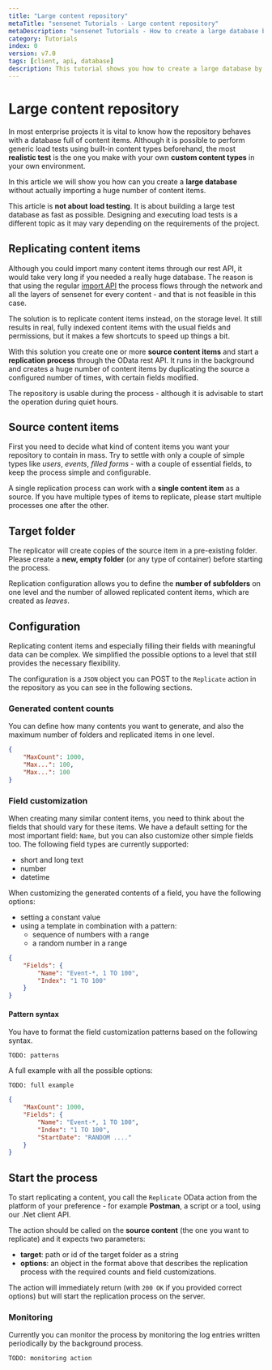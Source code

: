 ```yaml
---
title: "Large content repository"
metaTitle: "sensenet Tutorials - Large content repository"
metaDescription: "sensenet Tutorials - How to create a large database by replicating content items"
category: Tutorials
index: 0
version: v7.0
tags: [client, api, database]
description: This tutorial shows you how to create a large database by replicating content items.
---
```


# Large content repository
In most enterprise projects it is vital to know how the repository behaves with a database full of content items. Although it is possible to perform generic load tests using built-in content types beforehand, the most **realistic test** is the one you make with your own **custom content types** in your own environment.

In this article we will show you how can you create a **large database** without actually importing a huge number of content items.

<note severity="info">This article is <strong>not about load testing</strong>. It is about building a large test database as fast as possible. Designing and executing load tests is a different topic as it may vary depending on the requirements of the project.</note>

## Replicating content items
Although you could import many content items through our rest API, it would take very long if you needed a really huge database. The reason is that using the regular [import API](/tutorials/content/import-export) the process flows through the network and all the layers of sensenet for every content - and that is not feasible in this case.

The solution is to replicate content items instead, on the storage level. It still results in real, fully indexed content items with the usual fields and permissions, but it makes a few shortcuts to speed up things a bit.

With this solution you create one or more **source content items** and start a **replication process** through the OData rest API. It runs in the background and creates a huge number of content items by duplicating the source a configured number of times, with certain fields modified.

<note severity="info">The repository is usable during the process - although it is advisable to start the operation during quiet hours.</note>

## Source content items
First you need to decide what kind of content items you want your repository to contain in mass. Try to settle with only a couple of simple types like _users_, _events_, _filled forms_ - with a couple of essential fields, to keep the process simple and configurable.

A single replication process can work with a **single content item** as a source. If you have multiple types of items to replicate, please start multiple processes one after the other.

## Target folder
The replicator will create copies of the source item in a pre-existing folder. Please create a **new, empty folder** (or any type of container) before starting the process.

Replication configuration allows you to define the **number of subfolders** on one level and the number of allowed replicated content items, which are created as _leaves_.

## Configuration
Replicating content items and especially filling their fields with meaningful data can be complex. We simplified the possible options to a level that still provides the necessary flexibility.

The configuration is a ```JSON``` object you can POST to the ```Replicate``` action in the repository as you can see in the following sections.

### Generated content counts
You can define how many contents you want to generate, and also the maximum number of folders and replicated items in one level.

```json
{
    "MaxCount": 1000,
    "Max...": 100,
    "Max...": 100
}
```

### Field customization
When creating many similar content items, you need to think about the fields that should vary for these items. We have a default setting for the most important field: ```Name```, but you can also customize other simple fields too. The following field types are currently supported:

- short and long text
- number
- datetime

When customizing the generated contents of a field, you have the following options:

- setting a constant value
- using a template in combination with a pattern:
   - sequence of numbers with a range
   - a random number in a range

```json
{
    "Fields": {
        "Name": "Event-*, 1 TO 100",
        "Index": "1 TO 100"
    }
}
```

#### Pattern syntax
You have to format the field customization patterns based on the following syntax.

```
TODO: patterns
```

A full example with all the possible options:
```
TODO: full example
```

```json
{
    "MaxCount": 1000,
    "Fields": {
        "Name": "Event-*, 1 TO 100",
        "Index": "1 TO 100",
        "StartDate": "RANDOM ...."
    }
}
```

## Start the process
To start replicating a content, you call the ```Replicate``` OData action from the platform of your preference - for example **Postman**, a script or a tool, using our .Net client API.

The action should be called on the **source content** (the one you want to replicate) and it expects two parameters:

- **target**: path or id of the target folder as a string
- **options**: an object in the format above that describes the replication process with the required counts and field customizations.

The action will immediately return (with ```200 OK``` if you provided correct options) but will start the replication process on the server.

### Monitoring
Currently you can monitor the process by monitoring the log entries written periodically by the background process.

```
TODO: monitoring action
```